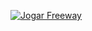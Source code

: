 [![Jogar Freeway](https://img.shields.io/badge/Jogar-Freeway-brightgreen?style=for-the-badge&logo=gamepad)](https://aranhadaniela.github.io/jogo-freeway/)
